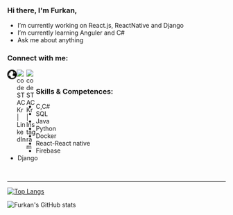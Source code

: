 ### Hi there, I'm Furkan, 

- I’m currently working on React.js, ReactNative and Django
- I’m currently learning Anguler and C#
- Ask me about anything


### Connect with me:

[<img align="left" alt="codeSTACKr.com" width="22px" src="https://raw.githubusercontent.com/iconic/open-iconic/master/svg/globe.svg" />](https://furkanerdogan.herokuapp.com)
[<img align="left" alt="codeSTACKr | LinkedIn" width="22px" src="https://cdn.jsdelivr.net/npm/simple-icons@v3/icons/linkedin.svg" />](https://www.linkedin.com/in/furkan-erdo%C4%9Fann)
[<img align="left" alt="codeSTACKr | Instagram" width="22px" src="https://cdn.jsdelivr.net/npm/simple-icons@v3/icons/instagram.svg" />](https://www.instagram.com/furkanerdgn1/)
<br />


### Skills & Competences:

- C,C#
- SQL
- Java
- Python
- Docker
- React-React native
- Firebase
- Django

<br />

---
[![Top Langs](https://github-readme-stats.vercel.app/api/top-langs/?username=furkanerdogan)](https://github.com/anuraghazra/github-readme-stats)<br />


![Furkan's GitHub stats](https://github-readme-stats.vercel.app/api?username=furkanerdogan&theme=dark&show_icons=true)





